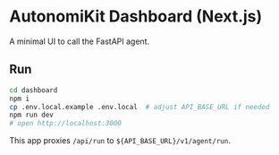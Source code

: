 # AutonomiKit Dashboard (Next.js)

A minimal UI to call the FastAPI agent.

## Run

```bash
cd dashboard
npm i
cp .env.local.example .env.local  # adjust API_BASE_URL if needed
npm run dev
# open http://localhost:3000
```

This app proxies `/api/run` to `${API_BASE_URL}/v1/agent/run`.
